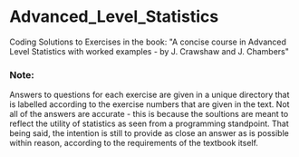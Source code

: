 # Advanced_Level_Statistics
Coding Solutions to Exercises in the book: "A concise course in Advanced Level Statistics with worked examples - by J. Crawshaw and J. Chambers"

### Note:
Answers to questions for each exercise are given in a unique directory that is labelled according to the exercise numbers that are given in the text. Not all of the answers are accurate - this is because the soultions are meant to reflect the utility of statistics as seen from a programming standpoint. That being said, the intention is still to provide as close an answer as is possible within reason, according to the requirements of the textbook itself.
